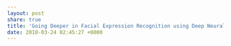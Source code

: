 ```yaml
---
layout: post
share: true
title: 'Going Deeper in Facial Expression Recognition using Deep Neural Networks '
date: 2018-03-24 02:45:27 +0000
---
```

